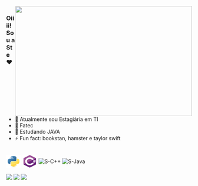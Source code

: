<div style="text-align: center;">
  <img src="https://4.bp.blogspot.com/-6PIgKSrX0Lw/WEAlUJ6mv4I/AAAAAAAAAMs/zQKpWqwEWnYwNX5AFj0B3w64y1w1y6QXwCLcB/s1600/rorygilmore.png" align="right" style="width: 480px; height: 300px;">
</div>

### Oiiii! Sou a Ste ❤️

- 🔭 Atualmente sou Estagiária em TI 
- 📖 Fatec 
- 🫡 Estudando JAVA
- ⚡ Fun fact: bookstan, hamster e taylor swift


<div style="display: inline_block"><br>
   <img align="center" alt="S-Python" height="35" width="40" src="https://raw.githubusercontent.com/devicons/devicon/master/icons/python/python-original.svg">
  <img align="center" alt="S-Csharp" height="35" width="40" src="https://raw.githubusercontent.com/devicons/devicon/master/icons/csharp/csharp-original.svg">
  <img align="center" alt="S-C++" height="35" width="40" src="https://cdn.jsdelivr.net/gh/devicons/devicon/icons/cplusplus/cplusplus-original.svg">
  <img align="center" alt="S-Java" height="35" width="40" src="https://cdn.jsdelivr.net/gh/devicons/devicon/icons/java/java-original.svg">
</div>
 <br>
  
<div> 
  <a href="https://instagram.com/steeetds" target="_blank"><img src="https://img.shields.io/badge/-Instagram-%23E4405F?style=for-the-badge&logo=instagram&logoColor=white" target="_blank"></a>
  <a href = "mailto:stefanietavares11@gmail.com"><img src="https://img.shields.io/badge/-Gmail-%23333?style=for-the-badge&logo=gmail&logoColor=white" target="_blank"></a>
  <a href="https://www.linkedin.com/in/stefanie-tavares-bb9665239/" target="_blank"><img src="https://img.shields.io/badge/LinkedIn-0077B5?style=for-the-badge&logo=linkedin&logoColor=white" target="_blank"></a> 
  
</div>

